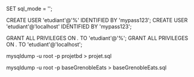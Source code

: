 SET sql_mode = '';


CREATE USER 'etudiant'@'%' IDENTIFIED BY 'mypass123';
CREATE USER 'etudiant'@'localhost' IDENTIFIED BY 'mypass123';

GRANT ALL PRIVILEGES ON *.* TO 'etudiant'@'%';
GRANT ALL PRIVILEGES ON *.* TO 'etudiant'@'localhost';

mysqldump -u root -p projetbd  > projet.sql

mysqldump -u root -p  baseGrenobleEats > baseGrenobleEats.sql